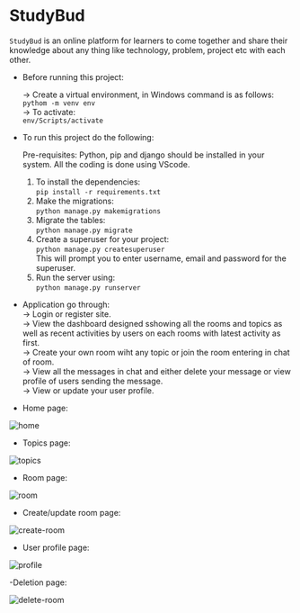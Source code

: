 # StudyBud

`StudyBud` is an online platform for learners to come together and share their knowledge about any thing like technology, problem, project etc with each other.

- Before running this project: 

  -> Create a virtual environment, in Windows command is as follows: \
    `pythom -m venv env` \
   -> To activate: \
     `env/Scripts/activate`

- To run this project do the following:

    Pre-requisites: Python, pip and django should be installed in your system. All the coding is done using VScode.
    1. To install the dependencies: \
       `pip install -r requirements.txt` 
    2. Make the migrations:\
        `python manage.py makemigrations` 
    3. Migrate the tables: \
        `python manage.py migrate` 
    4. Create a superuser for your project: \
        `python manage.py createsuperuser`   
        This will prompt you to enter username, email and password for the superuser.  
    5. Run the server using: \
        `python manage.py runserver`
        
        
- Application go through: \
  -> Login or register site. \
  -> View the dashboard designed sshowing all the rooms and topics as well as recent activities by users on each rooms with latest activity as first. \
  -> Create your own room wiht any topic or join the room entering in chat of room. \
  -> View all the messages in chat and either delete your message or view profile of users sending the message. \
  -> View or update your user profile.
  
  
- Home page: 

![home](https://user-images.githubusercontent.com/93663329/201783900-4a3e8427-65f7-4987-9415-3a000ca422b4.png)


- Topics page:

![topics](https://user-images.githubusercontent.com/93663329/201783944-5dcc32b4-167e-4daa-9b04-89c1a75747c1.png)


- Room page:

![room](https://user-images.githubusercontent.com/93663329/201783979-ec742f61-0ee4-4ec7-b2fe-6f5f883ba262.png)


- Create/update room page:

![create-room](https://user-images.githubusercontent.com/93663329/201784006-c29f08f9-560b-4426-ad5c-0e3d3d6b8ce0.png)


- User profile page: 


![profile](https://user-images.githubusercontent.com/93663329/201784032-b1800ec1-81f2-4011-8b6d-49e4ced7b7c2.png)


-Deletion page:


![delete-room](https://user-images.githubusercontent.com/93663329/201784054-63bde7f0-c768-43fb-8c9b-e98816fd7723.png)



  
  
  
  
  
  
